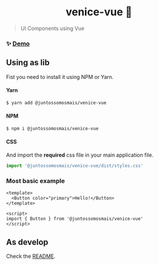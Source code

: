 <h1 align="center">venice-vue 🎨</h1>

> UI Components using Vue

### ✨ [Demo](https://juntossomosmais.github.io/venice/vue/)

## Using as lib

Fist you need to install it using NPM or Yarn.

#### Yarn

```sh
$ yarn add @juntossomosmais/venice-vue
```

#### NPM

```sh
$ npm i @juntossomosmais/venice-vue
```

#### CSS

And import the **required** css file in your main application file.

```js
import '@juntossomosmais/venice-vue/dist/styles.css'
```

### Most basic example

```vue
<template>
  <Button color="primary">Hello!</Button>
</template>

<script>
import { Button } from '@juntossomosmais/venice-vue'
</script>
```

## As develop

Check the [README](../../README.md).
